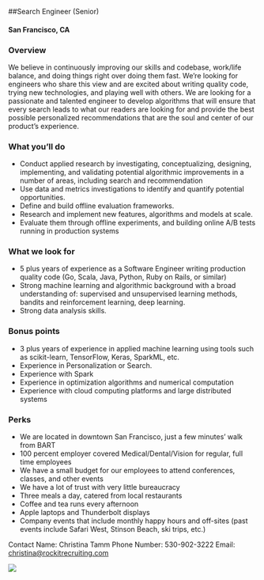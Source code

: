 ##Search Engineer (Senior)
#### San Francisco, CA

### Overview
We believe in continuously improving our skills and codebase, work/life balance, and doing things right over doing them fast. We’re looking for engineers who share this view and are excited about writing quality code, trying new technologies, and playing well with others.
We are looking for a passionate and talented engineer to develop algorithms that will ensure that every search leads to what our readers are looking for and provide the best possible personalized recommendations that are the soul and center of our product’s experience.

### What you’ll do
+	Conduct applied research by investigating, conceptualizing, designing, implementing, and validating potential algorithmic improvements in a number of areas, including search and recommendation
+	Use data and metrics investigations to identify and quantify potential opportunities.
+	Define and build offline evaluation frameworks.
+	Research and implement new features, algorithms and models at scale.
+	Evaluate them through offline experiments, and building online A/B tests running in production systems

### What we look for
+	5 plus years of experience as a Software Engineer writing production quality code (Go, Scala, Java, Python, Ruby on Rails, or similar)
+	Strong machine learning and algorithmic background with a broad understanding of: supervised and unsupervised learning methods, bandits and reinforcement learning, deep learning.
+	Strong data analysis skills.

### Bonus points
+	3 plus years of experience in applied machine learning using tools such as scikit-learn, TensorFlow, Keras, SparkML, etc.
+	Experience in Personalization or Search.
+	Experience with Spark
+	Experience in optimization algorithms and numerical computation
+	Experience with cloud computing platforms and large distributed systems

### Perks
+	We are located in downtown San Francisco, just a few minutes’ walk from BART
+	100 percent employer covered Medical/Dental/Vision for regular, full time employees
+	We have a small budget for our employees to attend conferences, classes, and other events
+	We have a lot of trust with very little bureaucracy
+	Three meals a day, catered from local restaurants
+	Coffee and tea runs every afternoon
+	Apple laptops and Thunderbolt displays
+	Company events that include monthly happy hours and off-sites (past events include Safari West, Stinson Beach, ski trips, etc.)

Contact
Name: Christina Tamm
Phone Number: 530-902-3222
Email: christina@rockitrecruiting.com


[<img src='https://dabuttonfactory.com/button.png?t=Apply&f=Calibri-Bold&ts=24&tc=fff&tshs=1&tshc=000&hp=20&vp=8&c=5&bgt=gradient&bgc=3d85c6&ebgc=073763'>](https://letsrockit.co/users/auth/github?job_id=u2nyawjk-search-engineer-senior)
